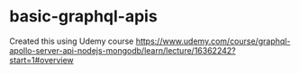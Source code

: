 # basic-graphql-apis
Created this using Udemy course
https://www.udemy.com/course/graphql-apollo-server-api-nodejs-mongodb/learn/lecture/16362242?start=1#overview
